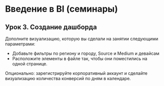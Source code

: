 # Введение в BI (семинары)
## Урок 3. Создание дашборда

Дополните визуализацию, которую вы сделали на занятии следующими параметрами:
- Добавьте фильтры по региону и городу, Source и Medium и девайсам
- Расположите элементы в файле так, чтобы они поместились на одной странице.

Опционально: зарегистрируйте корпоративный аккаунт и сделайте визуализацию количества конверсий по дням в календаре.